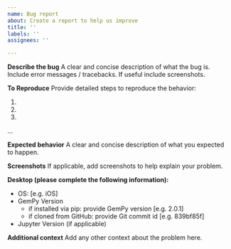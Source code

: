 ```yaml
---
name: Bug report
about: Create a report to help us improve
title: ''
labels: ''
assignees: ''

---
```


**Describe the bug**
A clear and concise description of what the bug is. Include error messages / 
tracebacks. If useful include screenshots.

**To Reproduce**
Provide detailed steps to reproduce the behavior:

1.
2.
3.
...

**Expected behavior**
A clear and concise description of what you expected to happen.

**Screenshots**
If applicable, add screenshots to help explain your problem.

**Desktop (please complete the following information):**
- OS: [e.g. iOS]
- GemPy Version
    - if installed via pip: provide GemPy version [e.g. 2.0.1]
    - if cloned from GitHub: provide Git commit id [e.g. 839bf85f]
- Jupyter Version (if applicable)

**Additional context**
Add any other context about the problem here.
